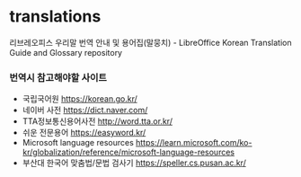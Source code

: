 # translations
리브레오피스 우리말 번역 안내 및 용어집(말뭉치) - LibreOffice Korean Translation Guide and Glossary repository


### 번역시 참고해야할 사이트
* 국립국어원 https://korean.go.kr/
* 네이버 사전 https://dict.naver.com/
* TTA정보통신용어사전 http://word.tta.or.kr/
* 쉬운 전문용어 https://easyword.kr/
* Microsoft language resources https://learn.microsoft.com/ko-kr/globalization/reference/microsoft-language-resources
* 부산대 한국어 맞춤법/문법 검사기 https://speller.cs.pusan.ac.kr/
